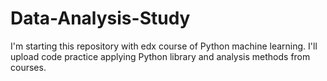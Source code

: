 # Data-Analysis-Study

I'm starting this repository with edx course of Python machine learning. I'll upload code practice applying Python library and analysis methods from courses.   
